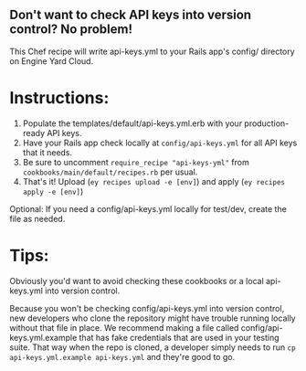 Don't want to check API keys into version control? No problem!
--------------------------------------------------------------

This Chef recipe will write api-keys.yml to your Rails app's config/ directory on Engine Yard Cloud.

# Instructions:

1. Populate the templates/default/api-keys.yml.erb with your production-ready API keys.
2. Have your Rails app check locally at `config/api-keys.yml` for all API keys that it needs.
3. Be sure to uncomment `require_recipe "api-keys-yml"` from `cookbooks/main/default/recipes.rb` per usual.
4. That's it! Upload (`ey recipes upload -e [env]`) and apply (`ey recipes apply -e [env]`)

Optional: 
If you need a config/api-keys.yml locally for test/dev, create the file as needed. 

# Tips:

Obviously you'd want to avoid checking these cookbooks or a local api-keys.yml into version control. 

Because you won't be checking config/api-keys.yml into version control, new developers who clone the repository might have trouble running locally without that file in place. We recommend making a file called config/api-keys.yml.example that has fake credentials that are used in your testing suite. That way when the repo is cloned, a developer simply needs to run `cp api-keys.yml.example api-keys.yml` and they're good to go. 